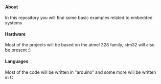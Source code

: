 #### About

In this repository you will find some basic examples related to embedded systems 

#### Hardware

Most of the projects will be based on the atmel 328 family, stm32 will also be present :)

#### Languages

Most of the code will be written in "arduino" and some more will be written in C
